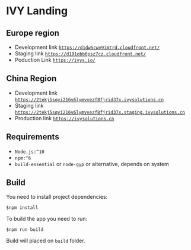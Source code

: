 # IVY Landing
## Europe region
- Development link [`https://d1dw5cwv9imtrd.cloudfront.net/`](https://d1dw5cwv9imtrd.cloudfront.net/)
- Staging link [`https://d191obb0psz7cz.cloudfront.net/`](https://d191obb0psz7cz.cloudfront.net/)
- Poduction Link [`https://ivys.io/`](https://ivys.io/)
## China Region
- Development link [`https://2tekj5sqyi216v6lymvvezf8fjrid37x.ivysolutions.cn`](https://2tekj5sqyi216v6lymvvezf8fjrid37x.ivysolutions.cn)
- Staging link [`https://2tekj5sqyi216v6lymvvezf8fjrid37x.staging.ivysolutions.cn`](https://2tekj5sqyi216v6lymvvezf8fjrid37x.staging.ivysolutions.cn)
- Production link [`https://ivysolutions.cn`](https://ivysolutions.cn)

## Requirements
- `Node.js:^10`
- `npm:^6`
- `build-essential` or `node-gyp` or alternative, depends on system

## Build
You need to install project dependencies:

    $npm install

To build the app you need to run:

    $npm run build

Build will placed on `build` folder.
